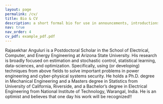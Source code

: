 ```yaml
---
layout: page
permalink: /cv/
title: Bio & CV
description: a short formal bio for use in announcements, introductions, and all that stuff
nav: true
nav_order: 4
cv_pdf: example_pdf.pdf
---
```


Rajasekhar Anguluri is a Postdoctoral Scholar in the School of Electrical, Computer, and Energy Engineering at Arizona State University. His research is broadly focused on estimation and stochastic control, statistical learning,
data-sciences, and optimization. Specifically, using (or developing) techniques from above fields to solve important problems in power engineering and cyber-physical systems security. He holds a Ph.D. degree in Mechanical Engineering and a Masters degree in Statistics from University of California, Riverside, and a Bachelor’s degree in Electrical Engineering from National Institute of Technology, Warangal, India. He is an optimist and believes that one day his work will be recognized!!
